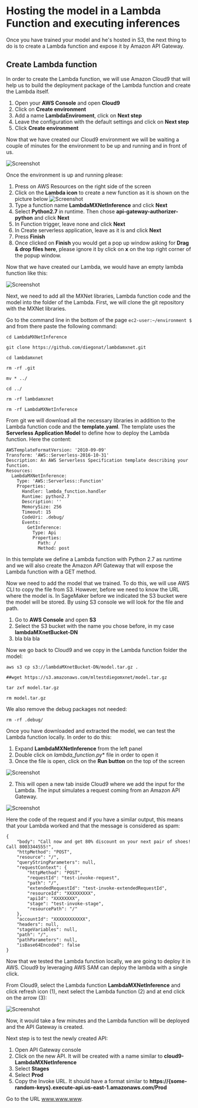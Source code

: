 # Hosting the model in a Lambda Function and executing inferences

Once you have trained your model and he's hosted in S3, the next thing to do is to create a Lambda function and expose it by Amazon API Gateway.

## Create Lambda function

In order to create the Lambda function, we will use Amazon Cloud9 that will help us to build the deployment package of the Lambda function and create the Lambda itself.

1. Open your **AWS Console** and open **Cloud9**
2. Click on **Create environment**
3. Add a name **LambdaEnviroment**, click on **Next step**
4. Leave the configuration with the default settings and click on **Next step**
5. Click **Create environment**

Now that we have created our Cloud9 environment we will be waiting a couple of minutes for the environment to be up and running and in front of us.

![Screenshot](../images/loadingCloud9.jpeg)

Once the environment is up and running please:

1. Press on AWS Resources on the right side of the screen
2. Click on the **Lambda icon** to create a new function as it is shown on the picture below ![Screenshot](../images/AWSResources.jpeg) 
3. Type a function name **LambdaMXNetInference** and click **Next**
4. Select **Python2.7** in runtime. Then chose **api-gateway-authorizer-python** and click **Next**
5. In Function trigger, leave none and click **Next**
6. In Create serverless application, leave as it is and click **Next**
7. Press **Finish**
8. Once clicked on **Finish** you would get a pop up window asking for **Drag & drop files here**, please ignore it by click on **x** on the top right corner of the popup window.

Now that we have created our Lambda, we would have an empty lambda function like this:

![Screenshot](../images/EmptyLambda.jpeg)

Next, we need to add all the MXNet libraries, Lambda function code and the model into the folder of the Lambda. First, we will clone the git repository with the MXNet libraries.

Go to the command line in the bottom of the page ```ec2-user:~/environment $``` and from there paste the following command:

```
cd LambdaMXNetInference

git clone https://github.com/diegonat/lambdamxnet.git
    
cd lambdamxnet
    
rm -rf .git
    
mv * ../

cd ../

rm -rf lambdamxnet

rm -rf LambdaMXNetInference

```

From git we will download all the necessary libraries in addition to the Lambda function code and the **template.yaml**. The template uses the **Serverless Application Model** to define how to deploy the Lambda function. Here the content:

```
AWSTemplateFormatVersion: '2010-09-09'
Transform: 'AWS::Serverless-2016-10-31'
Description: An AWS Serverless Specification template describing your function.
Resources:
  LambdaMXNetInference:
    Type: 'AWS::Serverless::Function'
    Properties:
      Handler: lambda_function.handler
      Runtime: python2.7
      Description: ''
      MemorySize: 256
      Timeout: 15
      CodeUri: .debug/
      Events:
        GetInference:
          Type: Api
          Properties:
            Path: /
            Method: post

```

In this template we define a Lambda function with Python 2.7 as runtime and we will also create the Amazon API Gateway that will expose the Lambda function with a GET method.

Now we need to add the model that we trained. To do this, we will use AWS CLI to copy the file from S3. However, before we need to know the URL where the model is. In SageMaker before we indicated the S3 bucket were the model will be stored. By using S3 console we will look for the file and path.

1. Go to **AWS Console** and open **S3**
2. Select the S3 bucket with the name you chose before, in my case **lambdaMXnetBucket-DN**
3. bla bla bla


Now we go back to Cloud9 and we copy in the Lambda function folder the model:

```
aws s3 cp s3://lambdaMXnetBucket-DN/model.tar.gz .

##wget https://s3.amazonaws.com/mltestdiegomxnet/model.tar.gz

tar zxf model.tar.gz

rm model.tar.gz
```

We also remove the debug packages not needed:

```
rm -rf .debug/

```

Once you have downloaded and extracted the model, we can test the Lambda function locally. In order to do this:

1. Expand **LambdaMXNetInference** from the left panel
2. Double click on *lambda_function.py** file in order to open it
3. Once the file is open, click on the **Run button** on the top of the screen

![Screenshot](../images/LambdaRunLocally.png)

2. This will open a new tab inside Cloud9 where we add the input for the Lambda. The input simulates a request coming from an Amazon API Gateway.

![Screenshot](../images/LambdaInput.jpeg)

Here the code of the request and if you have a similar output, this means that your Lambda worked and that the message is considered as spam:

```
{
	"body": "Call now and get 80% discount on your next pair of shoes! Call 8003344555!",
	"httpMethod": "POST",
	"resource": "/",
	"queryStringParameters": null,
	"requestContext": {
		"httpMethod": "POST",
		"requestId": "test-invoke-request",
		"path": "/",
		"extendedRequestId": "test-invoke-extendedRequestId",
		"resourceId": "XXXXXXXXX",
		"apiId": "XXXXXXXX",
		"stage": "test-invoke-stage",
		"resourcePath": "/"
	},
	"accountId": "XXXXXXXXXXXX",
	"headers": null,
	"stageVariables": null,
	"path": "/",
	"pathParameters": null,
	"isBase64Encoded": false
}
```

Now that we tested the Lambda function locally, we are going to deploy it in AWS. Cloud9 by leveraging AWS SAM can deploy the lambda with a single click. 

From Cloud9, select the Lambda function **LambdaMXNetInference** and click refresh icon (1), next select the Lambda function (2) and at end click on the arrow (3):

![Screenshot](../images/DeployLambda.jpeg)

Now, it would take a few minutes and the Lambda function will be deployed and the API Gateway is created.

Next step is to test the newly created API:

1. Open API Gateway console
2. Click on the new API. It will be created with a name similar to **cloud9-LambdaMXNetInference**
3. Select **Stages**
4. Select **Prod**
5. Copy the Invoke URL. It should have a format similar to **https://{some-random-keys}.execute-api.us-east-1.amazonaws.com/Prod**

Go to the URL www.www.www. 